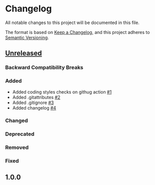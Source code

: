 # Changelog
All notable changes to this project will be documented in this file.

The format is based on [Keep a Changelog](https://keepachangelog.com/en/1.0.0/),
and this project adheres to [Semantic Versioning](https://semver.org/spec/v2.0.0.html).

## [Unreleased](https://github.com/ruflin/Elastica/compare/1.0.0...master)

### Backward Compatibility Breaks
### Added
* Added coding styles checks on githug action [#1](https://github.com/deguif/icu-parser/pull/1)
* Added .gitattributes [#2](https://github.com/deguif/icu-parser/pull/2)
* Added .gitignore [#3](https://github.com/deguif/icu-parser/pull/3)
* Added changelog [#4](https://github.com/deguif/icu-parser/pull/4)
### Changed
### Deprecated
### Removed
### Fixed

## 1.0.0
